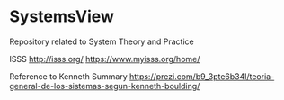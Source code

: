 # SystemsView
Repository related to System Theory and Practice

ISSS
http://isss.org/
https://www.myisss.org/home/

Reference to Kenneth Summary
https://prezi.com/b9_3pte6b34l/teoria-general-de-los-sistemas-segun-kenneth-boulding/

